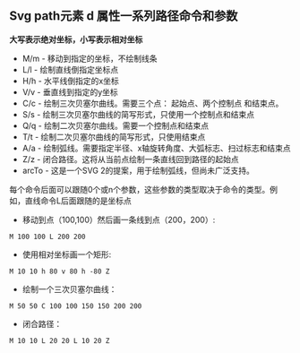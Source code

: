 ## Svg path元素 d 属性一系列路径命令和参数

**大写表示绝对坐标，小写表示相对坐标**

- M/m - 移动到指定的坐标，不绘制线条
- L/l - 绘制直线倒指定坐标点
- H/h - 水平线倒指定的x坐标
- V/v - 垂直线到指定的y坐标
- C/c - 绘制三次贝塞尔曲线。需要三个点： 起始点、两个控制点 和结束点。
- S/s - 绘制三次贝塞尔曲线的简写形式，只使用一个控制点和结束点
- Q/q - 绘制二次贝塞尔曲线。需要一个控制点和结束点
- T/t - 绘制二次贝塞尔曲线的简写形式，只使用结束点
- A/a - 绘制弧线。需要指定半径、x轴旋转角度、大弧标志、扫过标志和结束点
- Z/z - 闭合路径。这将从当前点绘制一条直线回到路径的起始点
- arcTo - 这是一个SVG 2的提案，用于绘制弧线，但尚未广泛支持。

每个命令后面可以跟随0个或n个参数，这些参数的类型取决于命令的类型。例如，直线命令L后面跟随的是坐标点

- 移动到点（100,100）然后画一条线到点（200，200）:

```
M 100 100 L 200 200
```

- 使用相对坐标画一个矩形:

```
M 10 10 h 80 v 80 h -80 Z
```

- 绘制一个三次贝塞尔曲线：

```
M 50 50 C 100 100 150 150 200 200
```

- 闭合路径：

```
M 10 10 L 20 20 L 10 20 Z
```

